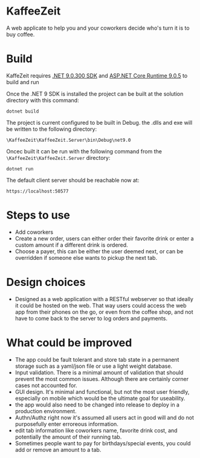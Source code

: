 # KaffeeZeit
A web applicate to help you and your coworkers decide who's turn it is to buy coffee.

# Build
KaffeZeit requires [.NET 9.0.300 SDK](https://dotnet.microsoft.com/en-us/download/dotnet/9.0) and [ASP.NET Core Runtime 9.0.5](https://dotnet.microsoft.com/en-us/download/dotnet/9.0) to build and run 

Once the .NET 9 SDK is installed the project can be built at the solution directory with this command:
```
dotnet build
```
The project is current configured to be built in Debug. the .dlls and exe will be written to the following directory:
```
\KaffeeZeit\KaffeeZeit.Server\bin\Debug\net9.0
```
Oncec built it can be run with the following command from the `\KaffeeZeit\KaffeeZeit.Server` directory:
```
dotnet run
```
The default client server should be reachable now at:
```
https://localhost:50577
```

# Steps to use

- Add coworkers 
- Create a new order, users can either order their favorite drink or enter a custom amount if a different drink is ordered. 
- Choose a payer, this can be either the user deemed next, or can be overridden if someone else wants to pickup the next tab.  

# Design choices

- Designed as a web application with a RESTful webserver so that ideally it could be hosted on the web. That way users could access the web app from their phones on the go, or even from the coffee shop, and not have to come back to the server to log orders and payments.

# What could be improved
- The app could be fault tolerant and store tab state in a permanent storage such as a yaml/json file or use a light weight database. 
- Input validation. There is a minimal amount of validation that should prevent the most common issues. Although there are certainly corner cases not accounted for. 
- GUI design. It's minimal and functional, but not the most user friendly, especially on mobile which would be the ultimate goal for useability.
- the app would also need to be changed into release to deploy in a production environment.  
- Authn/Authz right now it's assumed all users act in good will and do not purposefully enter erroreous information.
- edit tab information like coworkers name, favorite drink cost, and potentially the amount  of their running tab.
- Sometimes people want to pay for birthdays/special events, you could add or remove an amount to a tab.
